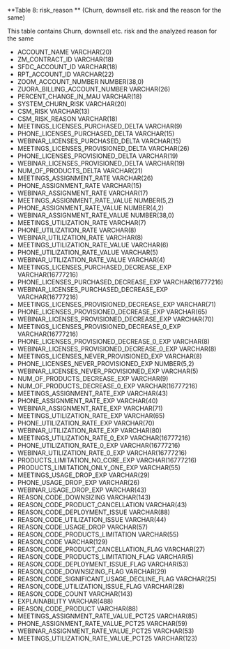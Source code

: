 **Table 8: risk_reason ** (Churn, downsell etc. risk and the reason for the same)

This table contains Churn, downsell etc. risk and the analyzed reason for the same

- ACCOUNT_NAME	VARCHAR(20)
- ZM_CONTRACT_ID	VARCHAR(18)
- SFDC_ACCOUNT_ID	VARCHAR(18)
- RPT_ACCOUNT_ID	VARCHAR(22)
- ZOOM_ACCOUNT_NUMBER	NUMBER(38,0)
- ZUORA_BILLING_ACCOUNT_NUMBER	VARCHAR(26)
- PERCENT_CHANGE_IN_MAU	VARCHAR(18)
- SYSTEM_CHURN_RISK	VARCHAR(20)
- CSM_RISK	VARCHAR(13)
- CSM_RISK_REASON	VARCHAR(18)
- MEETINGS_LICENSES_PURCHASED_DELTA	VARCHAR(9)
- PHONE_LICENSES_PURCHASED_DELTA	VARCHAR(15)
- WEBINAR_LICENSES_PURCHASED_DELTA	VARCHAR(15)
- MEETINGS_LICENSES_PROVISIONED_DELTA	VARCHAR(26)
- PHONE_LICENSES_PROVISIONED_DELTA	VARCHAR(19)
- WEBINAR_LICENSES_PROVISIONED_DELTA	VARCHAR(19)
- NUM_OF_PRODUCTS_DELTA	VARCHAR(21)
- MEETINGS_ASSIGNMENT_RATE	VARCHAR(26)
- PHONE_ASSIGNMENT_RATE	VARCHAR(15)
- WEBINAR_ASSIGNMENT_RATE	VARCHAR(17)
- MEETINGS_ASSIGNMENT_RATE_VALUE	NUMBER(5,2)
- PHONE_ASSIGNMENT_RATE_VALUE	NUMBER(4,2)
- WEBINAR_ASSIGNMENT_RATE_VALUE	NUMBER(38,0)
- MEETINGS_UTILIZATION_RATE	VARCHAR(7)
- PHONE_UTILIZATION_RATE	VARCHAR(8)
- WEBINAR_UTILIZATION_RATE	VARCHAR(8)
- MEETINGS_UTILIZATION_RATE_VALUE	VARCHAR(6)
- PHONE_UTILIZATION_RATE_VALUE	VARCHAR(5)
- WEBINAR_UTILIZATION_RATE_VALUE	VARCHAR(4)
- MEETINGS_LICENSES_PURCHASED_DECREASE_EXP	VARCHAR(16777216)
- PHONE_LICENSES_PURCHASED_DECREASE_EXP	VARCHAR(16777216)
- WEBINAR_LICENSES_PURCHASED_DECREASE_EXP	VARCHAR(16777216)
- MEETINGS_LICENSES_PROVISIONED_DECREASE_EXP	VARCHAR(71)
- PHONE_LICENSES_PROVISIONED_DECREASE_EXP	VARCHAR(65)
- WEBINAR_LICENSES_PROVISIONED_DECREASE_EXP	VARCHAR(70)
- MEETINGS_LICENSES_PROVISIONED_DECREASE_0_EXP	VARCHAR(16777216)
- PHONE_LICENSES_PROVISIONED_DECREASE_0_EXP	VARCHAR(8)
- WEBINAR_LICENSES_PROVISIONED_DECREASE_0_EXP	VARCHAR(8)
- MEETINGS_LICENSES_NEVER_PROVISIONED_EXP	VARCHAR(8)
- PHONE_LICENSES_NEVER_PROVISIONED_EXP	NUMBER(5,2)
- WEBINAR_LICENSES_NEVER_PROVISIONED_EXP	VARCHAR(5)
- NUM_OF_PRODUCTS_DECREASE_EXP	VARCHAR(9)
- NUM_OF_PRODUCTS_DECREASE_0_EXP	VARCHAR(16777216)
- MEETINGS_ASSIGNMENT_RATE_EXP	VARCHAR(43)
- PHONE_ASSIGNMENT_RATE_EXP	VARCHAR(40)
- WEBINAR_ASSIGNMENT_RATE_EXP	VARCHAR(71)
- MEETINGS_UTILIZATION_RATE_EXP	VARCHAR(65)
- PHONE_UTILIZATION_RATE_EXP	VARCHAR(70)
- WEBINAR_UTILIZATION_RATE_EXP	VARCHAR(80)
- MEETINGS_UTILIZATION_RATE_0_EXP	VARCHAR(16777216)
- PHONE_UTILIZATION_RATE_0_EXP	VARCHAR(16777216)
- WEBINAR_UTILIZATION_RATE_0_EXP	VARCHAR(16777216)
- PRODUCTS_LIMITATION_NO_CORE_EXP	VARCHAR(16777216)
- PRODUCTS_LIMITATION_ONLY_ONE_EXP	VARCHAR(55)
- MEETINGS_USAGE_DROP_EXP	VARCHAR(29)
- PHONE_USAGE_DROP_EXP	VARCHAR(26)
- WEBINAR_USAGE_DROP_EXP	VARCHAR(43)
- REASON_CODE_DOWNSIZING	VARCHAR(143)
- REASON_CODE_PRODUCT_CANCELLATION	VARCHAR(43)
- REASON_CODE_DEPLOYMENT_ISSUE	VARCHAR(88)
- REASON_CODE_UTILIZATION_ISSUE	VARCHAR(44)
- REASON_CODE_USAGE_DROP	VARCHAR(57)
- REASON_CODE_PRODUCTS_LIMITATION	VARCHAR(55)
- REASON_CODE	VARCHAR(129)
- REASON_CODE_PRODUCT_CANCELLATION_FLAG	VARCHAR(27)
- REASON_CODE_PRODUCTS_LIMITATION_FLAG	VARCHAR(5)
- REASON_CODE_DEPLOYMENT_ISSUE_FLAG	VARCHAR(53)
- REASON_CODE_DOWNSIZING_FLAG	VARCHAR(29)
- REASON_CODE_SIGNIFICANT_USAGE_DECLINE_FLAG	VARCHAR(25)
- REASON_CODE_UTILIZATION_ISSUE_FLAG	VARCHAR(28)
- REASON_CODE_COUNT	VARCHAR(143)
- EXPLAINABILITY	VARCHAR(488)
- REASON_CODE_PRODUCT	VARCHAR(88)
- MEETINGS_ASSIGNMENT_RATE_VALUE_PCT25	VARCHAR(85)
- PHONE_ASSIGNMENT_RATE_VALUE_PCT25	VARCHAR(59)
- WEBINAR_ASSIGNMENT_RATE_VALUE_PCT25	VARCHAR(53)
- MEETINGS_UTILIZATION_RATE_VALUE_PCT25	VARCHAR(123)